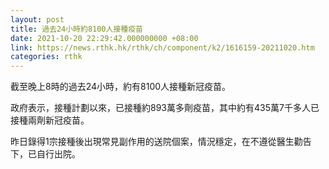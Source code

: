 ```yaml
---
layout: post
title: 過去24小時約8100人接種疫苗
date: 2021-10-20 22:29:42.000000000 +08:00
link: https://news.rthk.hk/rthk/ch/component/k2/1616159-20211020.htm
categories: rthk
---
```


截至晚上8時的過去24小時，約有8100人接種新冠疫苗。

政府表示，接種計劃以來，已接種約893萬多劑疫苗，其中約有435萬7千多人已接種兩劑新冠疫苗。

昨日錄得1宗接種後出現常見副作用的送院個案，情況穩定，在不遵從醫生勸告下，已自行出院。
